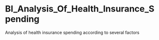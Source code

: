 # BI_Analysis_Of_Health_Insurance_Spending
Analysis of health insurance spending according to several factors
